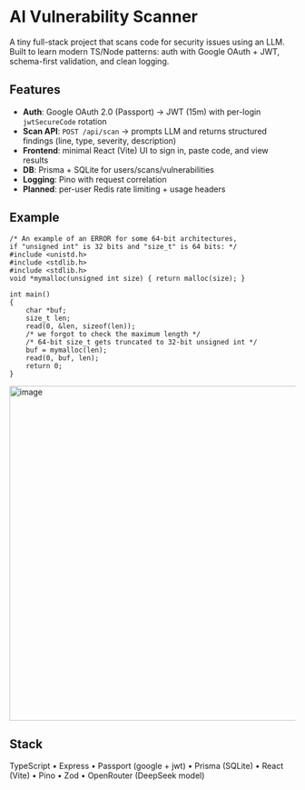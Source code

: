 # AI Vulnerability Scanner

A tiny full-stack project that scans code for security issues using an LLM. Built to learn modern TS/Node patterns: auth with Google OAuth + JWT, schema-first validation, and clean logging.

## Features
- **Auth**: Google OAuth 2.0 (Passport) → JWT (15m) with per-login `jwtSecureCode` rotation
- **Scan API**: `POST /api/scan` → prompts LLM and returns structured findings (line, type, severity, description)
- **Frontend**: minimal React (Vite) UI to sign in, paste code, and view results
- **DB**: Prisma + SQLite for users/scans/vulnerabilities
- **Logging**: Pino with request correlation
- **Planned**: per-user Redis rate limiting + usage headers

## Example
```
/* An example of an ERROR for some 64-bit architectures,
if "unsigned int" is 32 bits and "size_t" is 64 bits: */
#include <unistd.h>
#include <stdlib.h>
#include <stdlib.h>
void *mymalloc(unsigned int size) { return malloc(size); }

int main()
{
    char *buf;
    size_t len;
    read(0, &len, sizeof(len));
    /* we forgot to check the maximum length */
    /* 64-bit size_t gets truncated to 32-bit unsigned int */
    buf = mymalloc(len);
    read(0, buf, len);
    return 0;
}
```
<img width="856" height="589" alt="image" src="https://github.com/user-attachments/assets/de02d6ae-b659-4112-8743-d6828375c71d" />


## Stack
TypeScript • Express • Passport (google + jwt) • Prisma (SQLite) • React (Vite) • Pino • Zod • OpenRouter (DeepSeek model)

